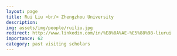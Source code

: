```yaml
---
layout: page
title: Rui Liu <br/> Zhengzhou University
description:
img: assets/img/people/ruiliu.jpg
redirect: http://www.linkedin.com/in/%E8%8A%AE-%E5%88%98-liurui
importance: 62
category: past visiting scholars
---
```


